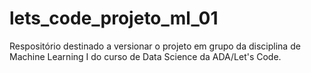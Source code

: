 # lets_code_projeto_ml_01
Respositório destinado a versionar o projeto em grupo da disciplina de Machine Learning I do curso de Data Science da ADA/Let's Code.
